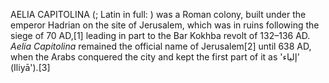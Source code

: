 AELIA CAPITOLINA (; Latin in full: ) was a Roman colony, built under the emperor Hadrian on the site of Jerusalem, which was in ruins following the siege of 70 AD,[1] leading in part to the Bar Kokhba revolt of 132–136 AD. _Aelia Capitolina_ remained the official name of Jerusalem[2] until 638 AD, when the Arabs conquered the city and kept the first part of it as 'إلياء' (Iliyā').[3]

